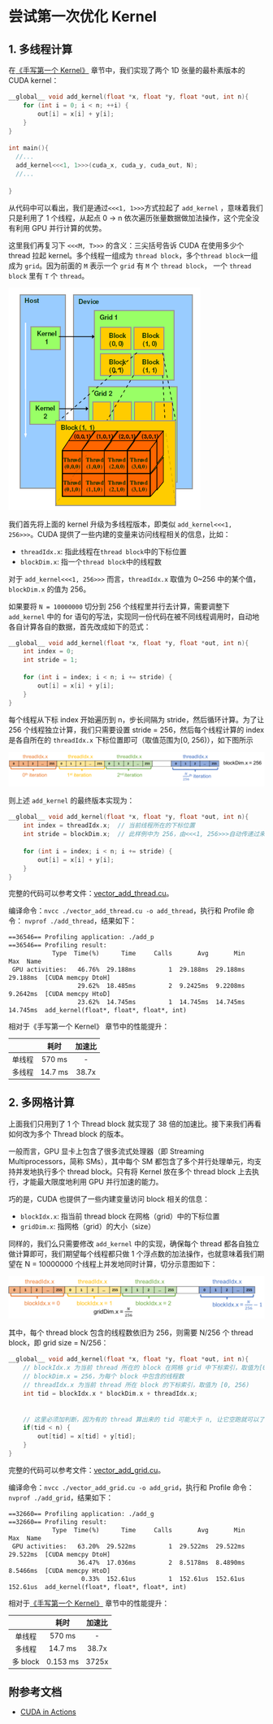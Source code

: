 # 尝试第一次优化 Kernel

## 1. 多线程计算

在[《手写第一个 Kernel》](https://cuda.keter.top/first_kernel/) 章节中，我们实现了两个 1D 张量的最朴素版本的 CUDA kernel：
```cpp
__global__ void add_kernel(float *x, float *y, float *out, int n){
    for (int i = 0; i < n; ++i) {
        out[i] = x[i] + y[i];
    }
}

int main(){
  //...
  add_kernel<<<1, 1>>>(cuda_x, cuda_y, cuda_out, N);
  //...

}
```

从代码中可以看出，我们是通过`<<<1, 1>>>`方式拉起了 `add_kernel` ，意味着我们只是利用了 1 个线程，从起点 0 &rarr; n 依次遍历张量数据做加法操作，这个完全没有利用 GPU 并行计算的优势。

这里我们再复习下 `<<<M, T>>>` 的含义：三尖括号告诉 CUDA 在使用多少个 thread 拉起 kernel。多个线程一组成为 `thread block`，多个`thread block`一组成为 `grid`。因为前面的 `M` 表示一个 `grid` 有 `M` 个 `thread block`， 一个 `thread block` 里有 `T` 个 `thread`。

![block_grid](./img/block_grid.png)

我们首先将上面的 kernel 升级为多线程版本，即类似 `add_kernel<<<1, 256>>>`。CUDA 提供了一些内建的变量来访问线程相关的信息，比如：

+ `threadIdx.x`: 指此线程在`thread block`中的下标位置
+ `blockDim.x`: 指一个`thread block`中的线程数

对于 `add_kernel<<<1, 256>>>` 而言，`threadIdx.x` 取值为 0~256 中的某个值，`blockDim.x` 的值为 256。

如果要将 `N = 10000000` 切分到 256 个线程里并行去计算，需要调整下 `add_kernel` 中的 for 语句的写法，实现同一份代码在被不同线程调用时，自动地各自计算各自的数据，首先改成如下的范式：
```cpp
__global__ void add_kernel(float *x, float *y, float *out, int n){
    int index = 0;
    int stride = 1;

    for (int i = index; i < n; i += stride) {
        out[i] = x[i] + y[i];
    }
}
```

每个线程从下标 index 开始遍历到 n，步长间隔为 stride，然后循环计算。为了让 256 个线程独立计算，我们只需要设置 stride = 256，然后每个线程计算的 index 是各自所在的 `threadIdx.x` 下标位置即可（取值范围为[0, 256)），如下图所示

![多线程](./img/parallel_thread.png)

则上述 `add_kernel` 的最终版本实现为：
```cpp
__global__ void add_kernel(float *x, float *y, float *out, int n){
    int index = threadIdx.x;  // 当前线程所在的下标位置
    int stride = blockDim.x;  // 此样例中为 256，由<<<1, 256>>>自动传递过来

    for (int i = index; i < n; i += stride) {
        out[i] = x[i] + y[i];
    }
}
```

完整的代码可以参考文件：[vector_add_thread.cu](./vector_add_thread.cu)。

编译命令：`nvcc ./vector_add_thread.cu -o add_thread`，执行和 Profile 命令： `nvprof ./add_thread`，结果如下：
```plain
==36546== Profiling application: ./add_p
==36546== Profiling result:
            Type  Time(%)      Time     Calls       Avg       Min       Max  Name
 GPU activities:   46.76%  29.188ms         1  29.188ms  29.188ms  29.188ms  [CUDA memcpy DtoH]
                   29.62%  18.485ms         2  9.2425ms  9.2208ms  9.2642ms  [CUDA memcpy HtoD]
                   23.62%  14.745ms         1  14.745ms  14.745ms  14.745ms  add_kernel(float*, float*, float*, int)
```

相对于《手写第一个 Kernel》 章节中的性能提升：

|     | 耗时 |加速比|
|:---:|:---:|:---:|
|单线程| 570 ms | - |
|多线程| 14.7 ms| 38.7x |


## 2. 多网格计算

上面我们只用到了 1 个 Thread block 就实现了 38 倍的加速比。接下来我们再看如何改为多个 Thread block 的版本。

一般而言，GPU 显卡上包含了很多流式处理器（即 Streaming Multiprocessors，简称 SMs），其中每个 SM 都包含了多个并行处理单元，均支持并发地执行多个 thread block。只有将 Kernel 放在多个 thread block 上去执行，才能最大限度地利用 GPU 并行加速的能力。

巧的是，CUDA 也提供了一些内建变量访问 block 相关的信息：

+ `blockIdx.x`: 指当前 thread block 在网格（grid）中的下标位置
+ `gridDim.x`: 指网格（grid）的大小（size）


同样的，我们么只需要修改 `add_kernel` 中的实现，确保每个 thread 都各自独立做计算即可，我们期望每个线程都只做 1 个浮点数的加法操作，也就意味着我们期望在 N = 10000000 个线程上并发地同时计算，切分示意图如下：

![多网格](./img/parallel_block.png)

其中，每个 thread block 包含的线程数依旧为 256，则需要 N/256 个 thread block，即 grid size = N/256：

```cpp
__global__ void add_kernel(float *x, float *y, float *out, int n){
    // blockIdx.x 为当前 thread 所在的 block 在网格 grid 中下标索引，取值为[0, N/256)
    // blockDim.x = 256，为每个 block 中包含的线程数
    // threadIdx.x 为当前 thread 所在 block 的下标索引，取值为 [0, 256)
    int tid = blockIdx.x * blockDim.x + threadIdx.x;


    // 这里必须加判断，因为有的 thread 算出来的 tid 可能大于 n, 让它空跑就可以了
    if(tid < n) {
        out[tid] = x[tid] + y[tid];
    }
}
```

完整的代码可以参考文件：[vector_add_grid.cu](./vector_add_grid.cu)。

编译命令：`nvcc ./vector_add_grid.cu -o add_grid`，执行和 Profile 命令： `nvprof ./add_grid`，结果如下：
```plain
==32660== Profiling application: ./add_g
==32660== Profiling result:
            Type  Time(%)      Time     Calls       Avg       Min       Max  Name
 GPU activities:   63.20%  29.522ms         1  29.522ms  29.522ms  29.522ms  [CUDA memcpy DtoH]
                   36.47%  17.036ms         2  8.5178ms  8.4890ms  8.5466ms  [CUDA memcpy HtoD]
                    0.33%  152.61us         1  152.61us  152.61us  152.61us  add_kernel(float*, float*, float*, int)
```

相对于[《手写第一个 Kernel》](https://cuda.keter.top/first_kernel/) 章节中的性能提升：

|     | 耗时 |加速比|
|:---:|:---:|:---:|
|单线程| 570 ms | - |
|多线程| 14.7 ms| 38.7x |
|多 block| 0.153 ms| 3725x |


## 附参考文档

+ [CUDA in Actions](https://cuda-tutorial.readthedocs.io/en/latest/tutorials/tutorial02/#tutorial-02-cuda-in-actions)